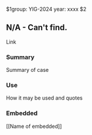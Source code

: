 $1group: YIG-2024
year: xxxx
$2
## N/A - Can't find.

Link

### Summary

Summary of case

### Use

How it may be used and quotes

### Embedded

[[Name of embedded]]